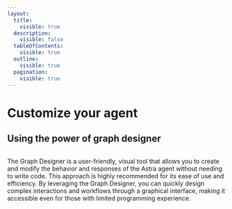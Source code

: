 ```yaml
---
layout:
  title:
    visible: true
  description:
    visible: false
  tableOfContents:
    visible: true
  outline:
    visible: true
  pagination:
    visible: true
---
```


# Customize your agent


## Using the power of graph designer

<figure><img src="../assets/gif/graph_designer.gif" alt=""><figcaption></figcaption></figure>

The Graph Designer is a user-friendly, visual tool that allows you to create and modify the behavior and responses of the Astra agent without needing to write code. This approach is highly recommended for its ease of use and efficiency. By leveraging the Graph Designer, you can quickly design complex interactions and workflows through a graphical interface, making it accessible even for those with limited programming experience.